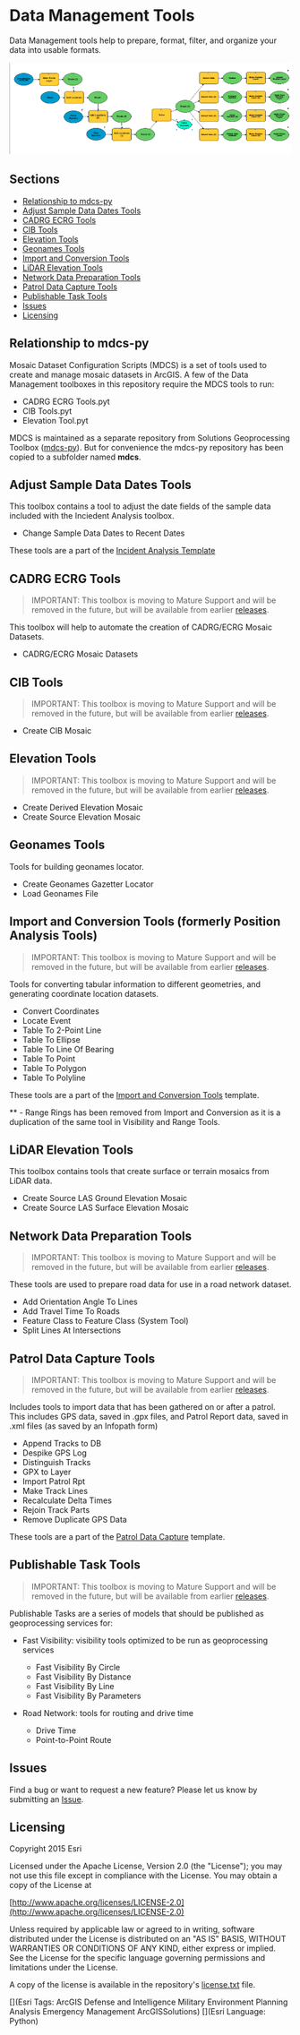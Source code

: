# Data Management Tools

Data Management tools help to prepare, format, filter, and organize your data into usable formats.

![Image of repository-template](data_management_screenshot.png)

## Sections

* [Relationship to mdcs-py](#relationship-to-mdcs-py)
* [Adjust Sample Data Dates Tools](#adjust-sample-data-dates-tools)
* [CADRG ECRG Tools](#cadrg-ecrg-tools)
* [CIB Tools](#cib-tools)
* [Elevation Tools](#elevation-tools)
* [Geonames Tools](#geonames-tools)
* [Import and Conversion Tools](#import-and-conversion-tools)
* [LiDAR Elevation Tools](#lidar-elevation-tools)
* [Network Data Preparation Tools](#network-data-preparation-tools)
* [Patrol Data Capture Tools](#patrol-data-capture-tools)
* [Publishable Task Tools](#publishable-task-tools)
* [Issues](#issues)
* [Licensing](#licensing)


## Relationship to mdcs-py
Mosaic Dataset Configuration Scripts (MDCS) is a set of tools used to create and manage mosaic datasets in ArcGIS. A few of the Data Management toolboxes in this repository require the MDCS tools to run:

* CADRG ECRG Tools.pyt
* CIB Tools.pyt
* Elevation Tool.pyt

MDCS is maintained as a separate repository from Solutions Geoprocessing Toolbox ([mdcs-py](https://github.com/Esri/mdcs-py)). But for convenience the mdcs-py repository has been copied to a subfolder named **mdcs**.

## Adjust Sample Data Dates Tools

This toolbox contains a tool to adjust the date fields of the sample data included with the Inciedent Analysis toolbox.

* Change Sample Data Dates to Recent Dates

These tools are a part of the [Incident Analysis Template](http://www.arcgis.com/home/item.html?id=384d223647b24bcf9d2c6fd44f90d17f)

## CADRG ECRG Tools

> IMPORTANT: This toolbox is moving to Mature Support and will be removed in the future, but will be available from earlier [releases](https://github.com/Esri/solutions-geoprocessing-toolbox/releases).

This toolbox will help to automate the creation of CADRG/ECRG Mosaic Datasets. 

* CADRG/ECRG Mosaic Datasets

## CIB Tools

> IMPORTANT: This toolbox is moving to Mature Support and will be removed in the future, but will be available from earlier [releases](https://github.com/Esri/solutions-geoprocessing-toolbox/releases).

* Create CIB Mosaic

## Elevation Tools

> IMPORTANT: This toolbox is moving to Mature Support and will be removed in the future, but will be available from earlier [releases](https://github.com/Esri/solutions-geoprocessing-toolbox/releases).

* Create Derived Elevation Mosaic
* Create Source Elevation Mosaic

## Geonames Tools

Tools for building geonames locator.

* Create Geonames Gazetter Locator
* Load Geonames File

## Import and Conversion Tools (formerly Position Analysis Tools)

> IMPORTANT: This toolbox is moving to Mature Support and will be removed in the future, but will be available from earlier [releases](https://github.com/Esri/solutions-geoprocessing-toolbox/releases).

Tools for converting tabular information to different geometries, and generating coordinate location datasets.

* Convert Coordinates
* Locate Event
* Table To 2-Point Line
* Table To Ellipse
* Table To Line Of Bearing
* Table To Point
* Table To Polygon
* Table To Polyline

These tools are a part of the [Import and Conversion Tools](http://solutions.arcgis.com/intelligence/templates/import-conversion/) template.

** - Range Rings has been removed from Import and Conversion as it is a duplication of the same tool in Visibility and Range Tools.

## LiDAR Elevation Tools

This toolbox contains tools that  create surface or terrain mosaics from LiDAR data.

* Create Source LAS Ground Elevation Mosaic
* Create Source LAS Surface Elevation Mosaic

## Network Data Preparation Tools

> IMPORTANT: This toolbox is moving to Mature Support and will be removed in the future, but will be available from earlier [releases](https://github.com/Esri/solutions-geoprocessing-toolbox/releases).

These tools are used to prepare road data for use in a road network dataset.

* Add Orientation Angle To Lines
* Add Travel Time To Roads
* Feature Class to Feature Class (System Tool)
* Split Lines At Intersections

## Patrol Data Capture Tools

> IMPORTANT: This toolbox is moving to Mature Support and will be removed in the future, but will be available from earlier [releases](https://github.com/Esri/solutions-geoprocessing-toolbox/releases).

Includes tools to import data that has been gathered on or after a patrol. This includes GPS data, saved in .gpx files, and Patrol Report data, saved in .xml files (as saved by an Infopath form)

* Append Tracks to DB
* Despike GPS Log
* Distinguish Tracks
* GPX to Layer
* Import Patrol Rpt
* Make Track Lines
* Recalculate Delta Times
* Rejoin Track Parts
* Remove Duplicate GPS Data

These tools are a part of the [Patrol Data Capture](http://www.arcgis.com/home/item.html?id=6238c4cdb3ca4a7ea54287241f53349f) template.

## Publishable Task Tools

> IMPORTANT: This toolbox is moving to Mature Support and will be removed in the future, but will be available from earlier [releases](https://github.com/Esri/solutions-geoprocessing-toolbox/releases).

Publishable Tasks are a series of models that should be published as geoprocessing services for:

* Fast Visibility: visibility tools optimized to be run as geoprocessing services
  * Fast Visibility By Circle
  * Fast Visibility By Distance
  * Fast Visibility By Line
  * Fast Visibility By Parameters

* Road Network: tools for routing and drive time
  * Drive Time
  * Point-to-Point Route

## Issues

Find a bug or want to request a new feature?  Please let us know by submitting an [Issue](https://github.com/Esri/solutions-geoprocessing-toolbox/issues).

## Licensing

Copyright 2015 Esri

Licensed under the Apache License, Version 2.0 (the "License");
you may not use this file except in compliance with the License.
You may obtain a copy of the License at

   [http://www.apache.org/licenses/LICENSE-2.0](http://www.apache.org/licenses/LICENSE-2.0)

Unless required by applicable law or agreed to in writing, software
distributed under the License is distributed on an "AS IS" BASIS,
WITHOUT WARRANTIES OR CONDITIONS OF ANY KIND, either express or implied.
See the License for the specific language governing permissions and
limitations under the License.

A copy of the license is available in the repository's
[license.txt](license.txt) file.

[](Esri Tags: ArcGIS Defense and Intelligence Military Environment Planning Analysis Emergency Management ArcGISSolutions)
[](Esri Language: Python)
